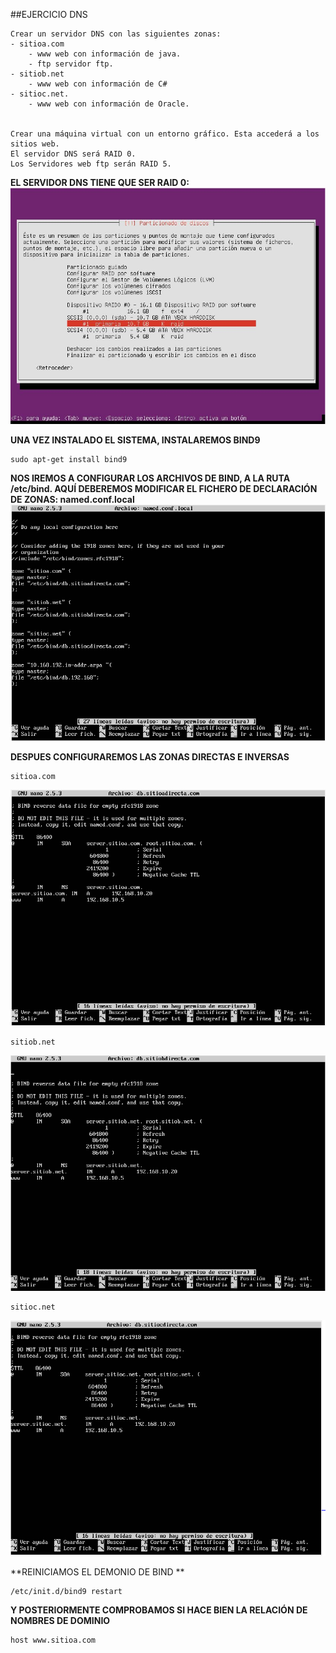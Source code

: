 ##EJERCICIO DNS
~~~
Crear un servidor DNS con las siguientes zonas:  
- sitioa.com  
    - www web con información de java.  
    - ftp servidor ftp.  
- sitiob.net
    - www web con información de C#  
- sitioc.net.
    - www web con información de Oracle.  
    

Crear una máquina virtual con un entorno gráfico. Esta accederá a los sitios web.  
El servidor DNS será RAID 0.  
Los Servidores web ftp serán RAID 5.
~~~

**EL SERVIDOR DNS TIENE QUE SER RAID 0:**
![SERVER RAID0](../img/FOTORAID0.JPG)

**UNA VEZ INSTALADO EL SISTEMA, INSTALAREMOS BIND9**
~~~
sudo apt-get install bind9
~~~

**NOS IREMOS A CONFIGURAR LOS ARCHIVOS DE BIND, A LA RUTA /etc/bind.
AQUÍ DEBEREMOS MODIFICAR EL FICHERO DE DECLARACIÓN DE ZONAS: named.conf.local**
![declaracion zonas](../img/DNSdeclaraciondezonas.PNG)

**DESPUES CONFIGURAREMOS LAS ZONAS DIRECTAS E INVERSAS**
~~~
sitioa.com
~~~
![sitioadirecta](../img/ZonaDirectaA.PNG)
~~~
sitiob.net
~~~
![sitiobdirecta](../img/ZonaDirectaB.PNG)
~~~
sitioc.net
~~~
![sitiocdirecta](../img/ZonaDirectaC.PNG)

**REINICIAMOS EL DEMONIO DE BIND **
~~~
/etc/init.d/bind9 restart
~~~

**Y POSTERIORMENTE COMPROBAMOS SI HACE BIEN LA RELACIÓN DE NOMBRES DE DOMINIO**
~~~
host www.sitioa.com
~~~
